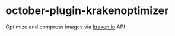 # october-plugin-krakenoptimizer
Optimize and compress images via [kraken.io](https://kraken.io/?ref=566abe3a4e85) API

